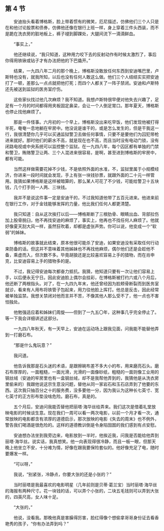## 第 4 节

&emsp;&emsp;安迪抬头看着博格斯，脸上带着惯有的微笑，厄尼描述，仿佛他们三个人只是在和他讨论股票和债券，仿佛他还像在银行上班一样，身上穿着三件头西装，而不是跪在洗衣房的脏地板上，裤子褪到脚踝处，大腿间流下一滴滴鲜血。

&emsp;&emsp;“事实上，”

&emsp;&emsp;他还继续说，“我只知道，这种用力咬下去的反射动作有时候太激烈了，事后你得用铁锹或钻子才有办法把他的下巴撬开。”

&emsp;&emsp;结果，一九四八年二月的那个晚上，博格斯没敢放任何东西到安迪嘴巴里，卢斯特也没有，就我所知，以后也没有任何人敢这么做。他们三个人结结实实把安迪打了一顿，差那么一点点就把他打死；而四个人都关了一阵子禁闭。安迪和卢斯特还先被送到监狱的医务室疗伤。

&emsp;&emsp;这些家伙找过他几次麻烦？我不知道。我想卢斯特很早便对他失去兴趣了，足足有一个月的时间都得用夹板固定鼻梁，会让一个人倒足胃口。那年夏天，博格斯也停止找他麻烦了。

&emsp;&emsp;那是一件怪事。六月初的一个早上，博格斯没出来吃早饭，他们发现他被打得半死，奄奄一息地躺在牢房中。他没说是谁干的，或是怎么发生的，但是干我这一行，我很清楚你几乎可以买通监狱警卫去做任何事情，只要不是要他们为囚犯带枪进来就好。那时他们的薪水不高，就是现在也不高，而且当时没有电动门锁，没有闭路电视或中央系统可以监控整个监狱。在一九四八年，每个囚区都有单独的门禁和警卫，贿赂警卫让两、三个人混进来很容易，是啊，甚至进到博格斯的牢房中，都有可能。

&emsp;&emsp;当然这样做需要花掉不少钱，不是依照外面的水准，不，监狱里属于小规模经济，你进来一段时间就会发现，手上有张一块钱钞票，就跟外面的二十元一样管用。我猜如果博格斯是这样被暗算的，那么某人可花了不少钱，可能给警卫十五块钱，几个打手则一人两、三块钱。

&emsp;&emsp;我并不是说这件事一定是安迪干的，不过我知道他带了五百元进来。他进来前在银行工作，对于金钱能够发挥的力量，他比我们任何人都更清楚。

&emsp;&emsp;我只知道：自从这次挨打以后——博格斯断了三根肋骨、眼睛出血、背部拉伤加上股骨脱臼，他不再找安迪的麻烦了，事实上，他再也不找任何人麻烦了。他就好像夏天刮大风一样，虽然狂吹着，却都是虚张声势。你可以说，他变成一个“软弱”的姊妹。

&emsp;&emsp;博格斯的故事就此结束，原本他很可能杀了安迪，如果安迪没有采取任何行动来防备的话。但这并不意味着其他姊妹也不再找他麻烦，偶尔他们还是会趁他不备，乘虚而入，但次数不多。毕竟胡狼还是比较喜欢容易上手的猎物，而在肖申克，比安迪容易上手的猎物多的是。

&emsp;&emsp;不过，我记得安迪每次都奋力抵抗。我猜，他知道只要有一次让他们容易上手，以后便永无宁日。因此安迪脸上偶尔会挂彩，在博格斯被打约六或八个月后，他还断了两根指头。对了，在一九四九年末，他还曾经因为脸颊骨断裂而到医务室就诊，看来有人用布将铁管子包起来，用力往他脸上挥打。他总是反击，因此经常被单独监禁。我想关禁闭对他而言并不苦，不像其他人那么受不了，他一点也不害怕独处。

&emsp;&emsp;他勉强适应着和姊妹们周旋——但到了一九五〇年，这种事几乎完全停止了。等一下我会详细讲述这部分。

&emsp;&emsp;一九四八年秋天，有一天早上，安迪在运动场上跟我见面，问我能不能替他弄到一打磨石布。

&emsp;&emsp;“那是什么鬼玩意？”

&emsp;&emsp;我问道。

&emsp;&emsp;他告诉我那是石头迷的术语，是跟擦碗布差不多大小的布，用来磨亮石头。磨石布厚厚的，一面粗糙，一面光滑，光滑的一面像砂纸，粗糙的一面则像工业用的钢丝绒（安迪的牢房里也有一盒钢丝绒，却不是我帮他弄到的，我猜他是从洗衣房里偷来的）我跟他说这宗生意没问题，替他从同一家岩石和玉石店弄到了他要的东西。这次我只抽百分之十的服务费，没多要他一分，因为我认为这种长七英寸、宽七英寸的正方形布垫没啥危险。磨石布，真是的。

&emsp;&emsp;五个月后，安迪问我能否替他把丽塔·海华丝给弄来。我们这次是借着礼堂放映电影的时候谈生意。现在我们一周可以看一两次电影，以前一个月才看一次，通常放映的电影都含有浓厚的道德启示，那次放映的电影《失去的周末》也不例外，警告我们喝酒是很危险的。这样的道德教训倒是令身陷囹圄的我们感到有点安慰。

&emsp;&emsp;安迪想办法坐到我旁边来，电影放到一半时，他挨近我，问我是否能给他弄到丽塔·海华丝。说实话，我真想笑。他一向表现得很冷静，而且一板一眼，但那天晚上他坐立不安，十分难为情，好像在跟我要保险套似的。他好像充足了电，随时要爆发一样。

&emsp;&emsp;“可以呀，”

&emsp;&emsp;我说，“别紧张，冷静点，你要大张的还是小张的？”

&emsp;&emsp;当时丽塔是我最喜欢的电影明星（几年前则是贝蒂·葛兰宝）当时丽塔·海华丝的海报有两种尺寸。花一块钱的话，可以弄个小张的，二块五毛钱则可以弄到大张的，四英尺高，女人味十足。

&emsp;&emsp;“大张的，”

&emsp;&emsp;他说，没看我。那晚他真是害臊得厉害，脸红得像个想偷拿哥哥身份证去看香艳秀的孩子，“你有办法弄到吗？”